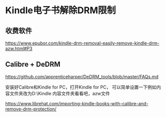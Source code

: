 # Kindle电子书解除DRM限制

## 收费软件

https://www.epubor.com/kindle-drm-removal-easily-remove-kindle-drm-azw.html#P3

## Calibre + DeDRM

https://github.com/apprenticeharper/DeDRM_tools/blob/master/FAQs.md

安装好Calibre和Kindle for PC，打开Kindle for PC，
可以简单设置一下例如内容文件夹改为D:\Kindle
内容文件夹看看吧，azw文件


<https://www.librehat.com/importing-kindle-books-with-calibre-and-remove-drm-protection/>
